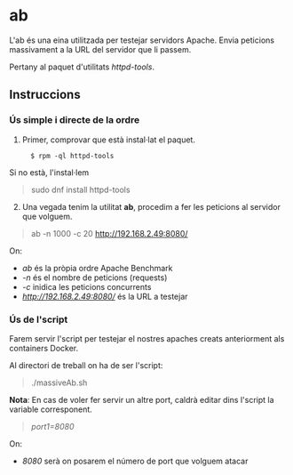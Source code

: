 # ab

L'ab és una eina utilitzada per testejar servidors Apache. Envia peticions massivament a la URL del servidor que li passem.

Pertany al paquet d'utilitats *httpd-tools*.

## Instruccions 

### Ús simple i directe de la ordre

1.  Primer, comprovar que està instal·lat el paquet.

      ```
        $ rpm -ql httpd-tools
      ```

  Si no està, l'instal·lem
  
  > sudo dnf install httpd-tools
  
2. Una vegada tenim la utilitat **ab**, procedim a fer les peticions al servidor que volguem.

  > ab -n 1000 -c 20 http://192.168.2.49:8080/
  
  On:
  * *ab* és la pròpia ordre Apache Benchmark
  * *-n* és el nombre de peticions (requests)
  * *-c* inidica les peticions concurrents
  * *http://192.168.2.49:8080/* és la URL a testejar

### Ús de l'script

Farem servir l'script per testejar el nostres apaches creats anteriorment als containers Docker.

Al directori de treball on ha de ser l'script:

> ./massiveAb.sh 

**Nota**: En cas de voler fer servir un altre port, caldrà editar dins l'script
la variable corresponent.

>	*port1=8080*

On:

*	*8080* serà on posarem el número de port que volguem atacar
